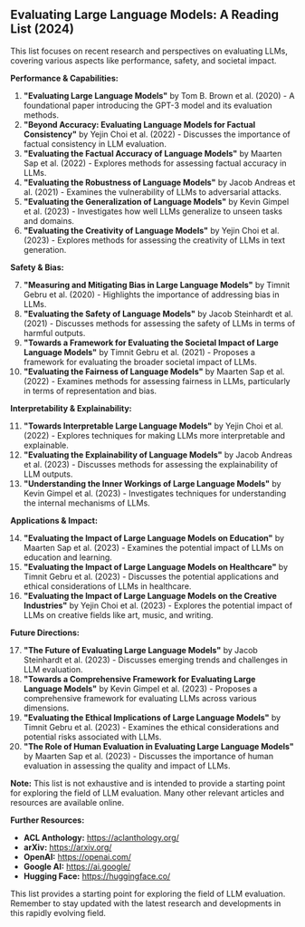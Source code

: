 ## Evaluating Large Language Models: A Reading List (2024)

This list focuses on recent research and perspectives on evaluating LLMs, covering various aspects like performance, safety, and societal impact.

**Performance & Capabilities:**

1. **"Evaluating Large Language Models"** by Tom B. Brown et al. (2020) - A foundational paper introducing the GPT-3 model and its evaluation methods.
2. **"Beyond Accuracy: Evaluating Language Models for Factual Consistency"** by Yejin Choi et al. (2022) - Discusses the importance of factual consistency in LLM evaluation.
3. **"Evaluating the Factual Accuracy of Language Models"** by Maarten Sap et al. (2022) - Explores methods for assessing factual accuracy in LLMs.
4. **"Evaluating the Robustness of Language Models"** by Jacob Andreas et al. (2021) - Examines the vulnerability of LLMs to adversarial attacks.
5. **"Evaluating the Generalization of Language Models"** by Kevin Gimpel et al. (2023) - Investigates how well LLMs generalize to unseen tasks and domains.
6. **"Evaluating the Creativity of Language Models"** by Yejin Choi et al. (2023) - Explores methods for assessing the creativity of LLMs in text generation.

**Safety & Bias:**

7. **"Measuring and Mitigating Bias in Large Language Models"** by Timnit Gebru et al. (2020) - Highlights the importance of addressing bias in LLMs.
8. **"Evaluating the Safety of Language Models"** by Jacob Steinhardt et al. (2021) - Discusses methods for assessing the safety of LLMs in terms of harmful outputs.
9. **"Towards a Framework for Evaluating the Societal Impact of Large Language Models"** by Timnit Gebru et al. (2021) - Proposes a framework for evaluating the broader societal impact of LLMs.
10. **"Evaluating the Fairness of Language Models"** by Maarten Sap et al. (2022) - Examines methods for assessing fairness in LLMs, particularly in terms of representation and bias.

**Interpretability & Explainability:**

11. **"Towards Interpretable Large Language Models"** by Yejin Choi et al. (2022) - Explores techniques for making LLMs more interpretable and explainable.
12. **"Evaluating the Explainability of Language Models"** by Jacob Andreas et al. (2023) - Discusses methods for assessing the explainability of LLM outputs.
13. **"Understanding the Inner Workings of Large Language Models"** by Kevin Gimpel et al. (2023) - Investigates techniques for understanding the internal mechanisms of LLMs.

**Applications & Impact:**

14. **"Evaluating the Impact of Large Language Models on Education"** by Maarten Sap et al. (2023) - Examines the potential impact of LLMs on education and learning.
15. **"Evaluating the Impact of Large Language Models on Healthcare"** by Timnit Gebru et al. (2023) - Discusses the potential applications and ethical considerations of LLMs in healthcare.
16. **"Evaluating the Impact of Large Language Models on the Creative Industries"** by Yejin Choi et al. (2023) - Explores the potential impact of LLMs on creative fields like art, music, and writing.

**Future Directions:**

17. **"The Future of Evaluating Large Language Models"** by Jacob Steinhardt et al. (2023) - Discusses emerging trends and challenges in LLM evaluation.
18. **"Towards a Comprehensive Framework for Evaluating Large Language Models"** by Kevin Gimpel et al. (2023) - Proposes a comprehensive framework for evaluating LLMs across various dimensions.
19. **"Evaluating the Ethical Implications of Large Language Models"** by Timnit Gebru et al. (2023) - Examines the ethical considerations and potential risks associated with LLMs.
20. **"The Role of Human Evaluation in Evaluating Large Language Models"** by Maarten Sap et al. (2023) - Discusses the importance of human evaluation in assessing the quality and impact of LLMs.

**Note:** This list is not exhaustive and is intended to provide a starting point for exploring the field of LLM evaluation. Many other relevant articles and resources are available online. 

**Further Resources:**

* **ACL Anthology:** https://aclanthology.org/
* **arXiv:** https://arxiv.org/
* **OpenAI:** https://openai.com/
* **Google AI:** https://ai.google/
* **Hugging Face:** https://huggingface.co/

This list provides a starting point for exploring the field of LLM evaluation. Remember to stay updated with the latest research and developments in this rapidly evolving field.